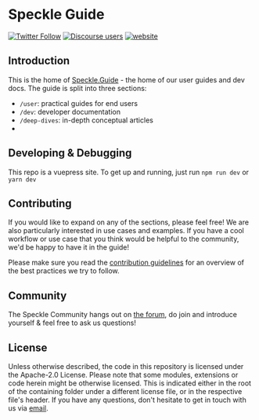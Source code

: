 # Speckle Guide

[![Twitter Follow](https://img.shields.io/twitter/follow/SpeckleSystems?style=social)](https://twitter.com/SpeckleSystems) [![Discourse users](https://img.shields.io/discourse/users?server=https%3A%2F%2Fdiscourse.speckle.works&style=flat-square)](https://discourse.speckle.works) [![website](https://img.shields.io/badge/www-speckle.systems-royalblue?style=flat-square)](https://speckle.systems)

## Introduction

This is the home of [Speckle.Guide](https://speckle.guide/) - the home of our user guides and dev docs. The guide is split into three sections:

- `/user`: practical guides for end users
- `/dev`: developer documentation
- `/deep-dives`: in-depth conceptual articles
- 
## Developing & Debugging

This repo is a vuepress site. To get up and running, just run `npm run dev` or `yarn dev`

## Contributing

If you would like to expand on any of the sections, please feel free! We are also particularly interested in use cases and examples. If you have a cool workflow or use case that you think would be helpful to the community, we'd be happy to have it in the guide! 

Please make sure you read the [contribution guidelines](.github/CONTRIBUTING.md) for an overview of the best practices we try to follow.

## Community

The Speckle Community hangs out on [the forum](https://discourse.speckle.works), do join and introduce yourself & feel free to ask us questions!

## License

Unless otherwise described, the code in this repository is licensed under the Apache-2.0 License. Please note that some modules, extensions or code herein might be otherwise licensed. This is indicated either in the root of the containing folder under a different license file, or in the respective file's header. If you have any questions, don't hesitate to get in touch with us via [email](mailto:hello@speckle.systems).
